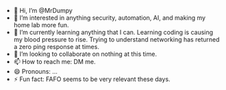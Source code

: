 - 👋 Hi, I’m @MrDumpy
- 👀 I’m interested in anything security, automation, AI, and making my home lab more fun. 
- 🌱 I’m currently learning anything that I can. Learning coding is causing my blood pressure to rise. Trying to understand networking has returned a zero ping response at times. 
- 💞️ I’m looking to collaborate on nothing at this time.
- 📫 How to reach me: DM me.
- 😄 Pronouns: ...
- ⚡ Fun fact: FAFO seems to be very relevant these days.  

<!---
MrDumpy/MrDumpy is a ✨ special ✨ repository because its `README.md` (this file) appears on your GitHub profile.
You can click the Preview link to take a look at your changes.
--->
